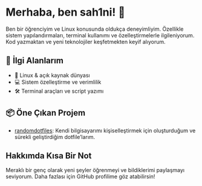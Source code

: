 # Merhaba, ben sah1ni! 👋

Ben bir öğrenciyim ve Linux konusunda oldukça deneyimliyim. Özellikle sistem yapılandırmaları, terminal kullanımı ve özelleştirmelerle ilgileniyorum. Kod yazmaktan ve yeni teknolojiler keşfetmekten keyif alıyorum.

## 🚀 İlgi Alanlarım

- 🐧 Linux & açık kaynak dünyası
- 💻 Sistem özelleştirme ve verimlilik
- 🛠️ Terminal araçları ve script yazımı

## 📦 Öne Çıkan Projem

- [randomdotfiles](https://github.com/sah1ni/randomdotfiles): Kendi bilgisayarımı kişiselleştirmek için oluşturduğum ve sürekli geliştirdiğim dotfile’larım.

## Hakkımda Kısa Bir Not

Meraklı bir genç olarak yeni şeyler öğrenmeyi ve bildiklerimi paylaşmayı seviyorum. Daha fazlası için GitHub profilime göz atabilirsin!

<!-- Profilimi ziyaret ettiğin için teşekkürler! -->
